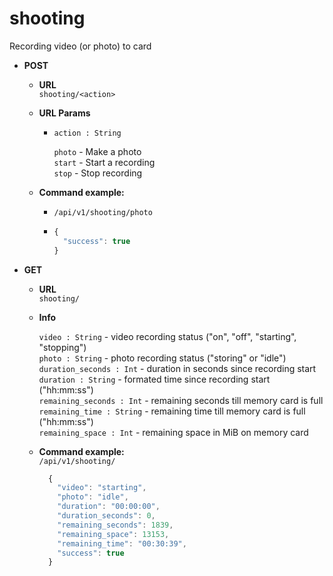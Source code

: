 shooting
=====
Recording video (or photo) to card

* **POST**

  * **URL**  
    `shooting/<action>`
    
  * **URL Params**  
    * `action : String`  
    
      `photo` - Make a photo  
      `start` - Start a recording  
      `stop` - Stop recording
      
  * **Command example:**
    * `/api/v1/shooting/photo`
    * ```javascript
      {
        "success": true
      }
      ```

* **GET**

  * **URL**  
    `shooting/`
  
  * **Info**
  
    `video : String` - video recording status ("on", "off", "starting", "stopping")  
    `photo : String` - photo recording status ("storing" or "idle")  
    `duration_seconds : Int` - duration in seconds since recording start  
    `duration : String` - formated time since recording start ("hh:mm:ss")  
    `remaining_seconds : Int` - remaining seconds till memory card is full  
    `remaining_time : String` - remaining time till memory card is full ("hh:mm:ss")  
    `remaining_space : Int` - remaining space in MiB on memory card  
    
  * **Command example:**  
    `/api/v1/shooting/`  
    ```javascript
      {
        "video": "starting",
        "photo": "idle",
        "duration": "00:00:00",
        "duration_seconds": 0,
        "remaining_seconds": 1839,
        "remaining_space": 13153,
        "remaining_time": "00:30:39",
        "success": true
      }
    ```

